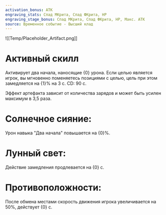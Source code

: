 ```yaml
---
activation_bonus: АТК
engraving_stats: Спад МКрита, Спад ФКрита, HP
engraving_stage_bonus: Спад МКрита, Спад ФКрита, HP, Макс. АТК
source: Временное событие - Высший клад
---
```

![[Temp/Placeholder_Artifact.png]]
# Активный скилл
Активирует два начала, наносящие {0} урона. Если целью является игрок, вы мгновенно поменяетесь позициями с целью, цель при этом замедляется на {1}% на 3 с. CD: 90 с.

Эффект артефакта зависит от количества зарядов и может быть усилен максимум в 3,5 раза.

# Солнечное сияние: 
Урон навыка "Два начала" повышается на {0}%.
# Лунный свет: 
Действие замедления продлевается на {0} с.
# Противоположности: 
После обмена местами скорость движения игрока увеличивается на 50%, действует {0} с.

